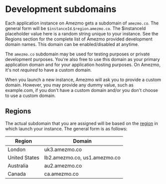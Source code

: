 # Development subdomains

Each application instance on Amezmo gets a subdomain of `amezmo.co`. The general form will be
`$instanceId`.`$region`.`amezmo.co`. 
The $instanceId placeholder value here is a random string unique to your instance. See the Regions section for
the complete list of Amezmo provided development domain names. This domain can be enabled/disabled at anytime.

The `amezmo.co` subdomain may be used for testing purposes or private development purposes. You're also free to use this domain
as your primary application domain and for your application hosting purposes. On Amezmo, it's not *required* to have a custom domain.

When you launch a new instance, Amezmo will ask you to provide a custom domain. However, you may provide any dummy value, such as example.com,
if you don't have a custom domain and/or you don't choose to use a custom domain.

## Regions

The actual subdomain that you are assigned will be based on the 
[region](/locations) in which launch your instance. The general form is as follows:

| Region | Domain
---------|--------
London   | uk3.amezmo.co
United States | lb2.amezmo.co, us1.amezmo.co
Australia | au2.amezmo.co
Canada | ca.amezmo.co

